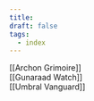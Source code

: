 ```yaml
---
title: 
draft: false
tags:
  - index
---
```

[[Archon Grimoire]]<br>
[[Gunaraad Watch]]<br>
[[Umbral Vanguard]]